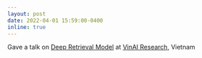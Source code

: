 ```yaml
---
layout: post
date: 2022-04-01 15:59:00-0400
inline: true
---
```


Gave a talk on [Deep Retrieval Model](assets/pdf/talk20220401vinai.pdf) at [VinAI Research](https://www.vinai.io/), Vietnam
